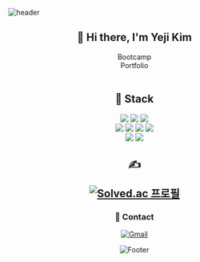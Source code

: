 ![header](https://capsule-render.vercel.app/api?type=waving&color=3498DB&height=280&section=header&text=yeji%20kim();&20&fontSize=90&&fontColor=FDFEFE&fontAlign=38)

<div align=center><h2>👋 Hi there, I'm Yeji Kim</h2></div>
<div align=center>Bootcamp</div>
<div align=center>Portfolio</div>
<br>

<div align=center><h2>📖 Stack </h2></div>

<div align=center> 
 <img src="https://img.shields.io/badge/java-FFFFFF.svg?style=for-the-badge&logo=java&logoColor=black">
 <img src="https://img.shields.io/badge/python-FFFFFF.svg?style=for-the-badge&logo=python&logoColor=black">
 <img src="https://img.shields.io/badge/javascript-FFFFFF.svg?style=for-the-badge&logo=javascript&logoColor=black"><br />
 <img src="https://img.shields.io/badge/html-FFFFFF.svg?style=for-the-badge&logo=html5&logoColor=black">
 <img src="https://img.shields.io/badge/css-FFFFFF.svg?style=for-the-badge&logo=css3&logoColor=black">
 <img src="https://img.shields.io/badge/react-FFFFFF.svg?style=for-the-badge&logo=react&logoColor=black">
 <img src="https://img.shields.io/badge/node.js-FFFFFF.svg?style=for-the-badge&logo=node.js&logoColor=black"><br />
 <img src="https://img.shields.io/badge/spring-FFFFFF.svg?style=for-the-badge&logo=spring&logoColor=black">
 <img src="https://img.shields.io/badge/mysql-FFFFFF.svg?style=for-the-badge&logo=mysql&logoColor=black">

 
<div align=center><h2>

✍️ 
<!-- MINI -->
[![Solved.ac
프로필](http://mazassumnida.wtf/api/mini/generate_badge?boj=sep0909)](https://solved.ac/sep0909)

 </h2></div>



 
### 🌊 Contact
 [![Gmail](https://img.shields.io/badge/Gmail-CED46A.svg?style=for-the-badge&logo=Gmail&logoColor=white)](mailto:yeji.sep.k@gmail.com)
 
 
 

 
![Footer](https://capsule-render.vercel.app/api?type=waving&color=3498DB&height=220&section=footer)
